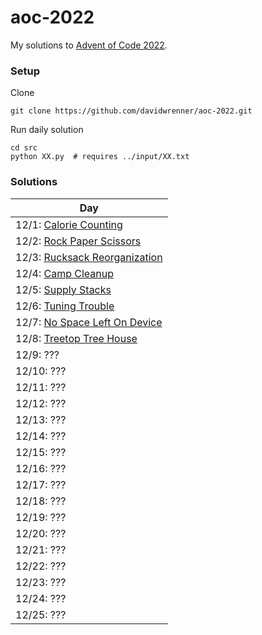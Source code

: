 # aoc-2022

My solutions to [Advent of Code 2022](https://adventofcode.com).

### Setup

Clone
```
git clone https://github.com/davidwrenner/aoc-2022.git
```

Run daily solution
```
cd src
python XX.py  # requires ../input/XX.txt
```

### Solutions

|Day|
|---|
|12/1: [Calorie Counting](src/00.py)|
|12/2: [Rock Paper Scissors](src/01.py) |
|12/3: [Rucksack Reorganization](src/02.py) |
|12/4: [Camp Cleanup](src/03.py) |
|12/5: [Supply Stacks](src/04.py) |
|12/6: [Tuning Trouble](src/05.py) |
|12/7: [No Space Left On Device](src/06.py) |
|12/8: [Treetop Tree House](src/07.py) |
|12/9: ??? |
|12/10: ??? |
|12/11: ??? |
|12/12: ??? |
|12/13: ??? |
|12/14: ??? |
|12/15: ??? |
|12/16: ??? |
|12/17: ??? |
|12/18: ??? |
|12/19: ??? |
|12/20: ??? |
|12/21: ??? |
|12/22: ??? |
|12/23: ??? |
|12/24: ??? |
|12/25: ??? |
